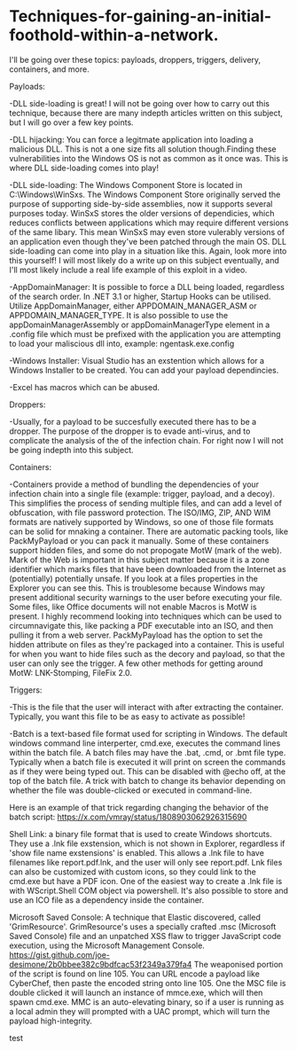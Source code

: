 # Techniques-for-gaining-an-initial-foothold-within-a-network.
I'll be going over these topics: payloads, droppers, triggers, delivery, containers, and more. 


Payloads:

 -DLL side-loading is great! I will not be going over how to carry out this technique, because there are many indepth articles written on this subject, but I will go over a few key points. 
 
  -DLL hijacking: You can force a legitmate application into loading a malicious DLL. This is not a one size fits all solution though.Finding these vulnerabilities into the Windows OS is not as common as it once was. This is where DLL side-loading comes into play!
  
  -DLL side-loading: The Windows Component Store is located in C:\Windows\WinSxs. The Windows Component Store originally served the purpose of supporting side-by-side assemblies, now it supports several purposes today. WinSxS stores the older versions of dependicies, which reduces conflicts between applications which may require different versions of the same libary. This mean WinSxS may even store vulerably versions of an application even though they've been patched through the main OS. DLL side-loading can come into play in a situation like this. Again, look more into this yourself! I will most likely do a write up on this subject eventually, and I'll most likely include a real life example of this exploit in a video. 

 -AppDomainManager: It is possible to force a DLL being loaded, regardless of the search order. In .NET 3.1 or higher, Startup Hooks can be utilised. Utilize AppDomainManager, either APPDOMAIN_MANAGER_ASM or APPDOMAIN_MANAGER_TYPE. It is also possible to use the appDomainManagerAssembly or appDomainManagerType element in a .config file which must be prefixed with the application you are attempting to load your maliscious dll into, example: ngentask.exe.config  

  -Windows Installer: Visual Studio has an exstention which allows for a Windows Installer to be created. You can add your payload dependincies. 

   -Excel has macros which can be abused. 


   Droppers:

  -Usually, for a payload to be succesfully executed there has to be a dropper. The purpose of the dropper is to evade anti-virus, and to complicate the analysis of the of the infection chain. For right now I will not be going indepth into this subject. 

   Containers:

   -Containers provide a method of bundling the dependencies of your infection chain into a single file (example: trigger, payload, and a decoy). This simplifies the process of sending multiple files, and can add a level of obfuscation, with file password protection. The ISO/IMG, ZIP, AND WIM formats are natively supported by Windows, so one of those file formats can be solid for mnaking a container. There are automatic packing tools, like PackMyPayload or you can pack it manually. Some of these containers support hidden files, and some do not propogate MotW (mark of the web). Mark of the Web is important in this subject matter because it is a zone identifier which marks files that have been downloaded from the Internet as (potentially) potentially unsafe. If you look at a files properties in the Explorer you can see this. This is troublesome because Windows may present additional security warnings to the user before executing your file. Some files, like Office documents will not enable Macros is MotW is present. I highly recommend looking into techniques which can be used to circumnavigate this, like packing a PDF executable into an ISO, and then pulling it from a web server. PackMyPayload has the option to set the hidden attribute on files as they're packaged into a container. This is useful for when you want to hide files such as the decory and payload, so that the user can only see the trigger. A few other methods for getting around MotW: LNK-Stomping, FileFix 2.0. 

   Triggers: 

   -This is the file that the user will interact with after extracting the container. Typically, you want this file to be as easy to activate as possible! 

   -Batch is a text-based file format used for scripting in Windows. The default windows command line interperter, cmd.exe, executes the command lines within the batch file. A batch files may have the .bat, .cmd, or .bmt file type. Typically when a batch file is executed it will print on screen the commands as if they were being typed out. This can be disabled with @echo off, at the top of the batch file. A trick with batch to change its behavior depending on whether the file was double-clicked or executed in command-line.   

Here is an example of that trick regarding changing the behavior of the batch script: https://x.com/vmray/status/1808903062926315690 

Shell Link: a binary file format that is used to create Windows shortcuts. They use a .lnk file exstension, which is not shown in Explorer, regardless if 'show file name exstensions' is enabled. This allows a .lnk file to have filenames like report.pdf.lnk, and the user will only see report.pdf. Lnk files can also be customized with custom icons, so they could link to the cmd.exe but have a PDF icon. One of the easiest way to create a .lnk file is with WScript.Shell COM object via powershell. It's also possible to store and use an ICO file as a dependency inside the container. 

 Microsoft Saved Console: A technique that Elastic discovered, called 'GrimResource'. GrimResource's uses a specially crafted .msc (Microsoft Saved Console) file and an unpatched XSS flaw to trigger JavaScript code execution, using the Microsoft Management Console. https://gist.github.com/joe-desimone/2b0bbee382c9bdfcac53f2349a379fa4 The weaponised portion of the script is found on line 105. You can URL encode a payload like CyberChef, then paste the encoded string onto line 105. One the MSC file is double clicked it will launch an instance of mmce.exe, which will then spawn cmd.exe. MMC is an auto-elevating binary, so if a user is running as a local admin they will prompted with a UAC prompt, which will turn the payload high-integrity. 

test

    
